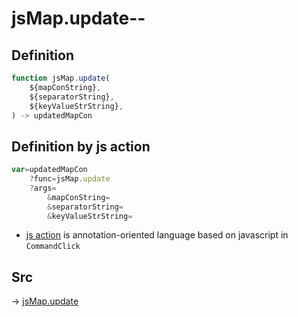 # jsMap.update--

## Definition

```js.js
function jsMap.update(
	${mapConString},
	${separatorString},
	${keyValueStrString},
) -> updatedMapCon
```


## Definition by js action

```js.js
var=updatedMapCon
	?func=jsMap.update
	?args=
		&mapConString=
		&separatorString=
		&keyValueStrString=
```

- [js action](#) is annotation-oriented language based on javascript in `CommandClick`

## Src

-> [jsMap.update](https://github.com/puutaro/CommandClick/blob/master/app/src/main/java/com/puutaro/commandclick/fragment_lib/terminal_fragment/js_interface/JsMap.kt#L41)


